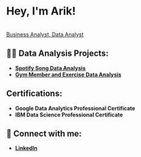 <h1>Hey, I'm Arik! </h1>
  
<br/> <a href="https://www.linkedin.com/in/arikmyers/">Business Analyst, Data Analyst</a>

<h2>👨‍💻 Data Analysis Projects:</h2>

- <b>[Spotify Song Data Analysis](https://github.com/AnalyzerArik/Spotify-Song-Data-Exploratory-Data-Analysis)</b>
- <b>[Gym Member and Exercise Data Analysis](https://github.com/AnalyzerArik/Gym-Member-and-Exercise-Data-Analysis-ML-and-Visualization-focus-)</b>

<h2>Certifications:</h2>

- <b>Google Data Analytics Professional Certificate</b>
- <b> IBM Data Science Professional Certificate</b>
  
<h2> 🤳 Connect with me:</h2>

- <b> [LinkedIn](linkedin.com/in/arikmyers)

[linkedin]: https://linkedin.com/in/arikmyers

<!--
**AnalyzerArik** is a ✨ _special_ ✨ repository because its `README.md` (this file) appears on your GitHub profile.

Here are some ideas to get you started:

- 🔭 I’m currently working on ...
- 🌱 I’m currently learning ...
- 👯 I’m looking to collaborate on ...
- 🤔 I’m looking for help with ...
- 💬 Ask me about ...
- 📫 How to reach me: ...
- 😄 Pronouns: ...
- ⚡ Fun fact: ...
-->
